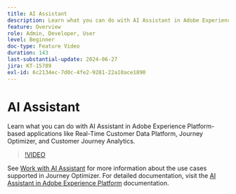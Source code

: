 ```yaml
---
title: AI Assistant
description: Learn what you can do with AI Assistant in Adobe Experience Platform-based applications like Real-Time Customer Data Platform, Journey Optimizer, and Customer Journey Analytics.
feature: Overview
role: Admin, Developer, User
level: Beginner
doc-type: Feature Video
duration: 143
last-substantial-update: 2024-06-27
jira: KT-15789
exl-id: 6c2134ec-7d0c-4fe2-9281-22a10ace1890
---
```

# AI Assistant

Learn what you can do with AI Assistant in Adobe Experience Platform-based applications like Real-Time Customer Data Platform, Journey Optimizer, and Customer Journey Analytics.

>[!VIDEO](https://video.tv.adobe.com/v/3429845/?learn=on)

See [Work with AI Assistant](https://experienceleague.adobe.com/en/docs/journey-optimizer/using/get-started/ai-assistant) for more information about the use cases supported in Journey Optimizer. For detailed documentation, visit the [AI Assistant in Adobe Experience Platform](https://experienceleague.adobe.com/en/docs/experience-platform/ai-assistant/home) documentation.
